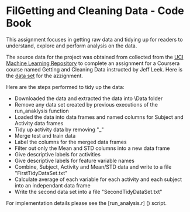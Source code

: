 FilGetting and Cleaning Data - Code Book
==========================================
This assignment focuses in getting raw data and tidying up for readers to understand, explore and perform analysis on the data.

The source data for the project was obtained from collected from the [UCI Machine Learning Repository](http://archive.ics.uci.edu/ml/datasets/Human+Activity+Recognition+Using+Smartphones) to complete an assignment for a Coursera course named Getting and Cleaning Data instructed by Jeff Leek. 
Here is the [data set](https://d396qusza40orc.cloudfront.net/getdata%2Fprojectfiles%2FUCI%20HAR%20Dataset.zip) for the azzignment.

Here are the steps performed to tidy up the data:
- Downloaded the data and extracted the data into <workingdirectory>\Data folder
- Remove any data set created by previous executions of the run_anaklysis function
- Loaded the data into data frames and named columns for Subject and Activity data frames
- Tidy up activity data by removing "_"
- Merge test and train data
- Label the columns for the merged data frames
- Filter out only the Mean and STD columns into a new data frame
- Give descriptive labels for activities
- Give descriptive labels for feature variable names
- Combine, Subject, Activity and Mean/STD data and write to a file "FirstTidyDataSet.txt"
- Calculate average of each variable for each activity and each subject into an independant data frame
- Write the second data set into a file "SecondTidyDataSet.txt"
  
 For implementation details please see the [run_analysis.r] () script.

